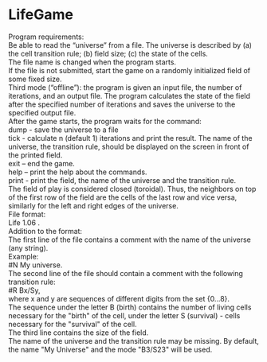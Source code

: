 # LifeGame
Program requirements:  
Be able to read the “universe” from a file. The universe is described by (a) the cell transition rule; (b) field size; (c) the state of the cells.  
The file name is changed when the program starts.  
If the file is not submitted, start the game on a randomly initialized field of some fixed size.  
Third mode (“offline”): the program is given an input file, the number of iterations, and an output file. The program calculates the state of the field after the specified number of iterations and saves the universe to the specified output file.  
After the game starts, the program waits for the command:  
dump - save the universe to a file  
tick - calculate n (default 1) iterations and print the result. The name of the universe, the transition rule, should be displayed on the screen in front of the printed field.  
exit – end the game.  
help – print the help about the commands.  
print - print the field, the name of the universe and the transition rule.  
The field of play is considered closed (toroidal). Thus, the neighbors on top of the first row of the field are the cells of the last row and vice versa, similarly for the left and right edges of the universe.  
File format:  
Life 1.06 .  
Addition to the format:  
The first line of the file contains a comment with the name of the universe (any string).  
Example:  
#N My universe.  
The second line of the file should contain a comment with the following transition rule:  
#R Bx/Sy,  
where x and y are sequences of different digits from the set {0...8}.  
The sequence under the letter B (birth) contains the number of living cells necessary for the "birth" of the cell, under the letter S (survival) - cells necessary for the "survival" of the cell.  
The third line contains the size of the field.  
The name of the universe and the transition rule may be missing. By default, the name "My Universe" and the mode "B3/S23" will be used.
